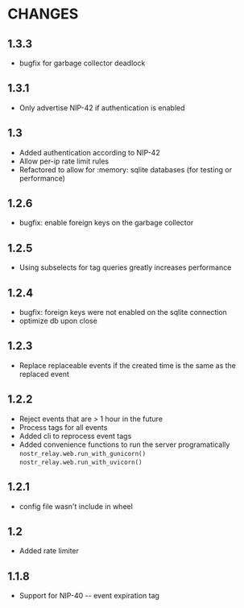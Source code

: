 # CHANGES

## 1.3.3

* bugfix for garbage collector deadlock

## 1.3.1

* Only advertise NIP-42 if authentication is enabled

## 1.3

* Added authentication according to NIP-42
* Allow per-ip rate limit rules
* Refactored to allow for :memory: sqlite databases (for testing or performance)

## 1.2.6

* bugfix: enable foreign keys on the garbage collector

## 1.2.5

* Using subselects for tag queries greatly increases performance

## 1.2.4

* bugfix: foreign keys were not enabled on the sqlite connection
* optimize db upon close

## 1.2.3

* Replace replaceable events if the created time is the same as the replaced event

## 1.2.2

* Reject events that are > 1 hour in the future
* Process tags for all events
* Added cli to reprocess event tags
* Added convenience functions to run the server programatically
   `nostr_relay.web.run_with_gunicorn()`
   `nostr_relay.web.run_with_uvicorn()`

## 1.2.1

* config file wasn't include in wheel
 
## 1.2

* Added rate limiter

## 1.1.8

* Support for NIP-40 -- event expiration tag
 
